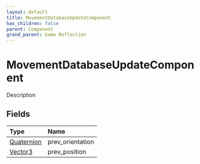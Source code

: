 ```yaml
---
layout: default
title: MovementDatabaseUpdateComponent
has_children: false
parent: Component
grand_parent: Game Reflection
---
```

# MovementDatabaseUpdateComponent
Description 

## Fields

| Type | Name |
|:-------------|:--------------|
| [Quaternion](/docs/game-reflection/classes/quaternion) | prev_orientation |
| [Vector3](/docs/game-reflection/classes/vector3) | prev_position |


